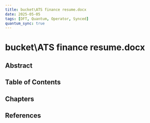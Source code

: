 ```yaml
---
title: bucket\ATS finance resume.docx
date: 2025-05-05
tags: [DFT, Quantum, Operator, Synced]
quantum_sync: true
---
```

# bucket\ATS finance resume.docx

## Abstract

## Table of Contents

## Chapters

## References

